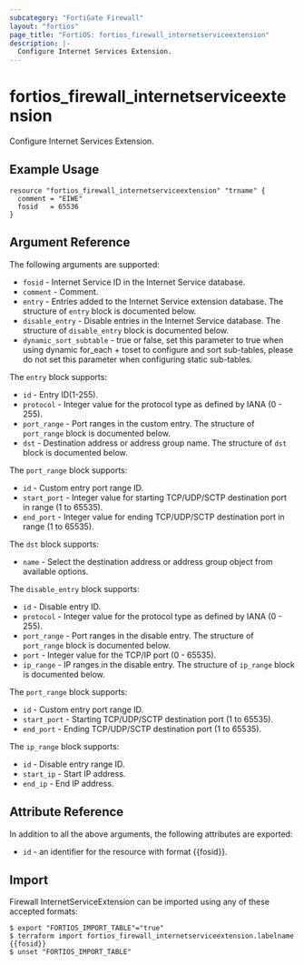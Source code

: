 ```yaml
---
subcategory: "FortiGate Firewall"
layout: "fortios"
page_title: "FortiOS: fortios_firewall_internetserviceextension"
description: |-
  Configure Internet Services Extension.
---
```


# fortios_firewall_internetserviceextension
Configure Internet Services Extension.

## Example Usage

```hcl
resource "fortios_firewall_internetserviceextension" "trname" {
  comment = "EIWE"
  fosid   = 65536
}
```

## Argument Reference

The following arguments are supported:

* `fosid` - Internet Service ID in the Internet Service database.
* `comment` - Comment.
* `entry` - Entries added to the Internet Service extension database. The structure of `entry` block is documented below.
* `disable_entry` - Disable entries in the Internet Service database. The structure of `disable_entry` block is documented below.
* `dynamic_sort_subtable` - true or false, set this parameter to true when using dynamic for_each + toset to configure and sort sub-tables, please do not set this parameter when configuring static sub-tables.

The `entry` block supports:

* `id` - Entry ID(1-255).
* `protocol` - Integer value for the protocol type as defined by IANA (0 - 255).
* `port_range` - Port ranges in the custom entry. The structure of `port_range` block is documented below.
* `dst` - Destination address or address group name. The structure of `dst` block is documented below.

The `port_range` block supports:

* `id` - Custom entry port range ID.
* `start_port` - Integer value for starting TCP/UDP/SCTP destination port in range (1 to 65535).
* `end_port` - Integer value for ending TCP/UDP/SCTP destination port in range (1 to 65535).

The `dst` block supports:

* `name` - Select the destination address or address group object from available options.

The `disable_entry` block supports:

* `id` - Disable entry ID.
* `protocol` - Integer value for the protocol type as defined by IANA (0 - 255).
* `port_range` - Port ranges in the disable entry. The structure of `port_range` block is documented below.
* `port` - Integer value for the TCP/IP port (0 - 65535).
* `ip_range` - IP ranges in the disable entry. The structure of `ip_range` block is documented below.

The `port_range` block supports:

* `id` - Custom entry port range ID.
* `start_port` - Starting TCP/UDP/SCTP destination port (1 to 65535).
* `end_port` - Ending TCP/UDP/SCTP destination port (1 to 65535).

The `ip_range` block supports:

* `id` - Disable entry range ID.
* `start_ip` - Start IP address.
* `end_ip` - End IP address.


## Attribute Reference

In addition to all the above arguments, the following attributes are exported:
* `id` - an identifier for the resource with format {{fosid}}.

## Import

Firewall InternetServiceExtension can be imported using any of these accepted formats:
```
$ export "FORTIOS_IMPORT_TABLE"="true"
$ terraform import fortios_firewall_internetserviceextension.labelname {{fosid}}
$ unset "FORTIOS_IMPORT_TABLE"
```
